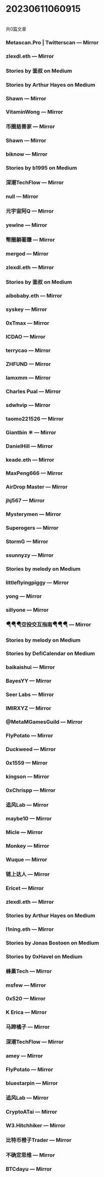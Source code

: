 <h1>20230611060915</h1><br/>共0篇文章


###  Metascan.Pro | Twitterscan — Mirror









###  zlexdl.eth — Mirror







###  Stories by 鉴叔 on Medium









###  Stories by Arthur Hayes on Medium







###  Shawn — Mirror







###  VitaminWong — Mirror









###  币圈慈善家 — Mirror









###  Shawn — Mirror













###  biknow — Mirror







###  Stories by b1995 on Medium







###  深潮TechFlow — Mirror







###  null — Mirror











###  元宇宙阿Q — Mirror









###  yewlne — Mirror







###  幣圈躺著賺 — Mirror







###  mergod — Mirror









###  zlexdl.eth — Mirror











###  Stories by 鉴叔 on Medium











###  aibobaby.eth — Mirror









###  syskey — Mirror









###  0xTmax — Mirror









###  ICDAO — Mirror







###  terrycao — Mirror











###  ZHFUND — Mirror









###  Iamxmm — Mirror









###  Charles Pual — Mirror









###  sdwhvip — Mirror







###  taomo221526 — Mirror







###  Giantbin ⚛ — Mirror













###  DanielHill — Mirror









###  keade.eth — Mirror







###  MaxPeng666 — Mirror







###  AirDrop Master — Mirror







###  jhj567 — Mirror







###  Mysterymen — Mirror









###  Superogers — Mirror









###  StormG — Mirror







###  ssunnyzy — Mirror













###  Stories by melody on Medium









###  littleflyingpiggy — Mirror











###  yong — Mirror







###  sillyone — Mirror









###  🪂🪂🪂空投交互指南🪂🪂🪂 — Mirror







###  Stories by melody on Medium







###  Stories by DefiCalendar on Medium

















###  baikaishui — Mirror







###  BayesYY — Mirror







###  Seer Labs — Mirror











###  IMIRXYZ — Mirror







###  @MetaMGamesGuild — Mirror











###  FlyPotato — Mirror







###  Duckweed — Mirror













###  0x1559 — Mirror







###  kingson — Mirror









###  0xChrispp — Mirror











###  追风Lab — Mirror







###  maybe10 — Mirror









###  Micle — Mirror







###  Monkey — Mirror

















###  Wuque — Mirror







###  链上达人 — Mirror













###  Ericet — Mirror







###  zlexdl.eth — Mirror







###  Stories by Arthur Hayes on Medium







###  l1ning.eth — Mirror







###  Stories by Jonas Bostoen on Medium











###  Stories by 0xHavel on Medium









###  蜂巢Tech — Mirror











###  msfew — Mirror







###  0x520 — Mirror









###  K Erica — Mirror









###  马蹄橘子 — Mirror







###  深潮TechFlow — Mirror













###  amey — Mirror







###  FlyPotato — Mirror

















###  bluestarpin — Mirror







###  追风Lab — Mirror









###  CryptoATai — Mirror







###  W3.Hitchhiker — Mirror









###  比特币橙子Trader — Mirror







###  不确定思维 — Mirror











###  BTCdayu — Mirror





